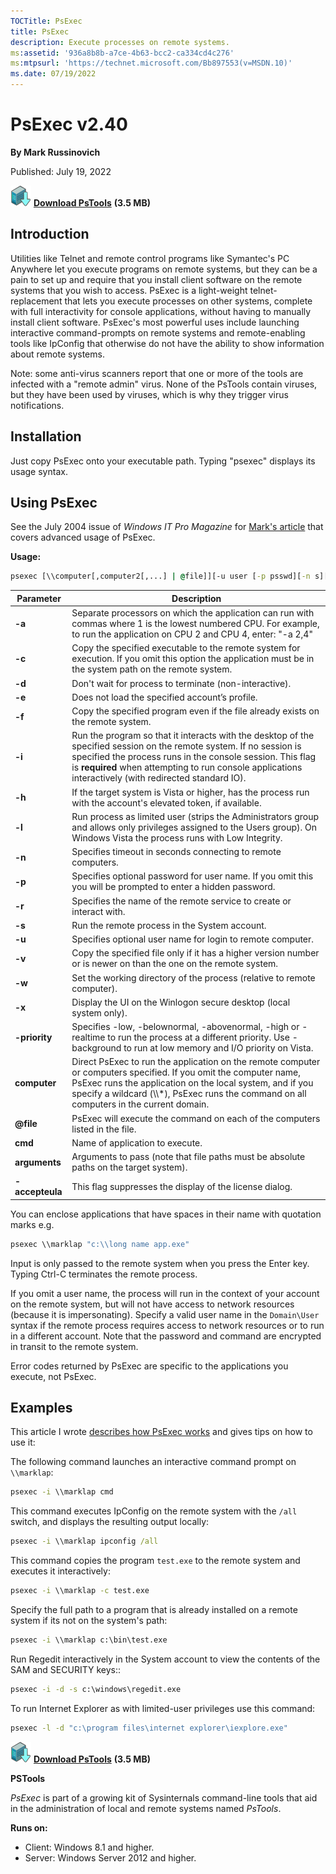 ```yaml
--- 
TOCTitle: PsExec
title: PsExec
description: Execute processes on remote systems.
ms:assetid: '936a8b8b-a7ce-4b63-bcc2-ca334cd4c276'
ms:mtpsurl: 'https://technet.microsoft.com/Bb897553(v=MSDN.10)'
ms.date: 07/19/2022
---
```


# PsExec v2.40

**By Mark Russinovich**

Published: July 19, 2022

[![Download](media/shared/Download_sm.png)](https://download.sysinternals.com/files/PSTools.zip) [**Download PsTools**](https://download.sysinternals.com/files/PSTools.zip) **(3.5 MB)**

## Introduction

Utilities like Telnet and remote control programs like Symantec's PC
Anywhere let you execute programs on remote systems, but they can be a
pain to set up and require that you install client software on the
remote systems that you wish to access. PsExec is a light-weight
telnet-replacement that lets you execute processes on other systems,
complete with full interactivity for console applications, without
having to manually install client software. PsExec's most powerful uses
include launching interactive command-prompts on remote systems and
remote-enabling tools like IpConfig that otherwise do not have the
ability to show information about remote systems.

Note: some anti-virus scanners report that one or more of the tools are
infected with a "remote admin" virus. None of the PsTools contain
viruses, but they have been used by viruses, which is why they trigger
virus notifications.

## Installation

Just copy PsExec onto your executable path. Typing "psexec" displays its
usage syntax.

## Using PsExec

See the July 2004 issue of *Windows IT Pro Magazine* for [Mark's
article](https://www.itprotoday.com/compute-engines/psexec) that covers
advanced usage of PsExec.

**Usage:**

```cmd
psexec [\\computer[,computer2[,...] | @file]][-u user [-p psswd][-n s][-r servicename][-h][-l][-s|-e][-x][-i [session]][-c executable [-f|-v]][-w directory][-d][-<priority>][-a n,n,...] cmd [arguments]
```

|       Parameter        |                                                                                                                                 Description                                                                                                                                 |
|------------------------|-----------------------------------------------------------------------------------------------------------------------------------------------------------------------------------------------------------------------------------------------------------------------------|
|         **-a**         |                                                Separate processors on which the application can run with commas where 1 is the lowest numbered CPU. For example, to run the application on CPU 2 and CPU 4, enter: "-a 2,4"                                                 |
|         **-c**         |                                                         Copy the specified executable to the remote system for execution. If you omit this option the application must be in the system path on the remote system.                                                          |
|         **-d**         |                                                                                                           Don't wait for process to terminate (non-interactive).                                                                                                            |
|         **-e**         |                                                                                                               Does not load the specified account’s profile.                                                                                                                |
|         **-f**         |                                                                                              Copy the specified program even if the file already exists on the remote system.                                                                                               |
|         **-i**         | Run the program so that it interacts with the desktop of the specified session on the remote system. If no session is specified the process runs in the console session. This flag is **required** when attempting to run console applications interactively (with redirected standard IO). |
|         **-h**         |                                                                                If the target system is Vista or higher, has the process run with the account's elevated token, if available.                                                                                |
|         **-l**         |                                                 Run process as limited user (strips the Administrators group and allows only privileges assigned to the Users group). On Windows Vista the process runs with Low Integrity.                                                 |
|         **-n**         |                                                                                                        Specifies timeout in seconds connecting to remote computers.                                                                                                         |
|         **-p**         |                                                                                Specifies optional password for user name. If you omit this you will be prompted to enter a hidden password.                                                                                 |
|         **-r**         |                                                                                                    Specifies the name of the remote service to create or interact with.                                                                                                     |
|         **-s**         |                                                                                                                Run the remote process in the System account.                                                                                                                |
|         **-u**         |                                                                                                         Specifies optional user name for login to remote computer.                                                                                                          |
|         **-v**         |                                                                              Copy the specified file only if it has a higher version number or is newer on than the one on the remote system.                                                                               |
|         **-w**         |                                                                                                   Set the working directory of the process (relative to remote computer).                                                                                                   |
|         **-x**         |                                                                                                     Display the UI on the Winlogon secure desktop (local system only).                                                                                                      |
|     **-priority**      |                                                 Specifies -low, -belownormal, -abovenormal, -high or -realtime to run the process at a different priority. Use -background to run at low memory and I/O priority on Vista.                                                  |
|      **computer**      | Direct PsExec to run the application on the remote computer or computers specified. If you omit the computer name, PsExec runs the application on the local system, and if you specify a wildcard (\\\\\*), PsExec runs the command on all computers in the current domain. |
| <strong>@file</strong> |                                                                                                PsExec will execute the command on each of the computers listed in the file.                                                                                                 |
|        **cmd**         |                                                                                                                       Name of application to execute.                                                                                                                       |
|     **arguments**      |                                                                                            Arguments to pass (note that file paths must be absolute paths on the target system).                                                                                            |
|    **-accepteula**     |                                                                                                           This flag suppresses the display of the license dialog.                                                                                                           |

You can enclose applications that have spaces in their name with
quotation marks e.g.

```cmd
psexec \\marklap "c:\\long name app.exe"
```

Input is only passed to the remote system when you press the Enter key.
Typing Ctrl-C terminates the remote process.

If you omit a user name, the process will run in the context of your
account on the remote system, but will not have access to network
resources (because it is impersonating). Specify a valid user name in
the `Domain\User` syntax if the remote process requires access to network
resources or to run in a different account. Note that the password and
command are encrypted in transit to the remote system.

Error codes returned by PsExec are specific to the applications you
execute, not PsExec.

## Examples

This article I wrote [describes how PsExec
works](https://www.itprotoday.com/compute-engines/psexec) and gives tips
on how to use it:

The following command launches an interactive command prompt on
`\\marklap`:

```cmd
psexec -i \\marklap cmd
```

This command executes IpConfig on the remote system with the `/all`
switch, and displays the resulting output locally:

```cmd
psexec -i \\marklap ipconfig /all
```

This command copies the program `test.exe` to the remote system and
executes it interactively:

```cmd
psexec -i \\marklap -c test.exe
```

Specify the full path to a program that is already installed on a remote
system if its not on the system's path:

```cmd
psexec -i \\marklap c:\bin\test.exe
```

Run Regedit interactively in the System account to view the contents of
the SAM and SECURITY keys::

```cmd
psexec -i -d -s c:\windows\regedit.exe
```

To run Internet Explorer as with limited-user privileges use this
command:

```cmd
psexec -l -d "c:\program files\internet explorer\iexplore.exe"
```

[![Download](media/shared/Download_sm.png)](https://download.sysinternals.com/files/PSTools.zip) [**Download PsTools**](https://download.sysinternals.com/files/PSTools.zip) **(3.5 MB)**
  
**PSTools**

*PsExec* is part of a growing kit of Sysinternals command-line tools
that aid in the administration of local and remote systems named
*PsTools*.

**Runs on:**

- Client: Windows 8.1 and higher.
- Server: Windows Server 2012 and higher.
